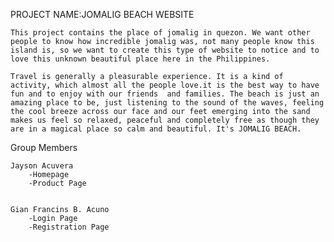 PROJECT NAME:JOMALIG BEACH WEBSITE

    This project contains the place of jomalig in quezon. We want other people to know how incredible jomalig was, not many people know this island is, so we want to create this type of website to notice and to love this unknown beautiful place here in the Philippines.

    Travel is generally a pleasurable experience. It is a kind of activity, which almost all the people love.it is the best way to have fun and to enjoy with our friends  and families. The beach is just an amazing place to be, just listening to the sound of the waves, feeling the cool breeze across our face and our feet emerging into the sand makes us feel so relaxed, peaceful and completely free as though they are in a magical place so calm and beautiful. It's JOMALIG BEACH.


Group Members

    Jayson Acuvera
        -Homepage
        -Product Page


    Gian Francins B. Acuno
        -Login Page
        -Registration Page
